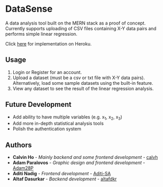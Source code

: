 # DataSense

A data analysis tool built on the MERN stack as a proof of concept. Currently supports uploading of CSV files containing X-Y data pairs and performs simple linear regression.

Click [here](https://data--sense.herokuapp.com) for implementation on Heroku.

## Usage

1. Login or Register for an account.
2. Upload a dataset (must be a csv or txt file with X-Y data pairs). Alternatively, load some sample datasets using the built-in feature.
3. View any dataset to see the result of the linear regression analysis.

## Future Development

- Add ability to have multiple variables (e.g. x<sub>1</sub>, x<sub>2</sub>, x<sub>3</sub>)
- Add more in-depth statistical analysis tools
- Polish the authentication system

## Authors

- **Calvin Ho** - _Mainly backend and some frontend development_ - [calvh](https://github.com/calvh)
- **Adam Paralovos** - _Graphic design and frontend development_ - [Adam28P](https://github.com/Adam28P)
- **Aditi Nadig** - _Frontend development_ - [Aditi-SA](https://github.com/Aditi-SA)
- **Altaf Dasurkar** - _Backend development_ - [altafdkr](https://github.com/altafdkr)
